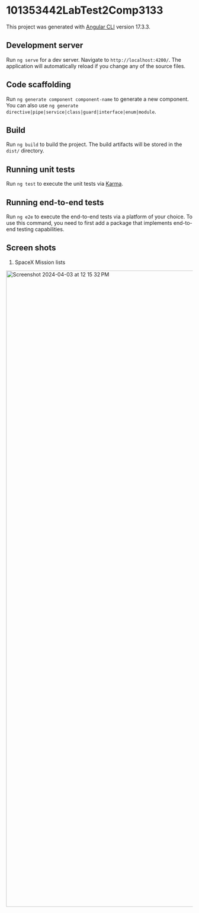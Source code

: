 # 101353442LabTest2Comp3133

This project was generated with [Angular CLI](https://github.com/angular/angular-cli) version 17.3.3.

## Development server

Run `ng serve` for a dev server. Navigate to `http://localhost:4200/`. The application will automatically reload if you change any of the source files.

## Code scaffolding

Run `ng generate component component-name` to generate a new component. You can also use `ng generate directive|pipe|service|class|guard|interface|enum|module`.

## Build

Run `ng build` to build the project. The build artifacts will be stored in the `dist/` directory.

## Running unit tests

Run `ng test` to execute the unit tests via [Karma](https://karma-runner.github.io).

## Running end-to-end tests

Run `ng e2e` to execute the end-to-end tests via a platform of your choice. To use this command, you need to first add a package that implements end-to-end testing capabilities.

## Screen shots
1. SpaceX Mission lists
   
<img width="1716" alt="Screenshot 2024-04-03 at 12 15 32 PM" src="https://github.com/chloezeng1/101353442-lab-test2-comp3133/assets/95238049/6dcbe3a6-1343-47cd-b893-0285f37b2e46">


